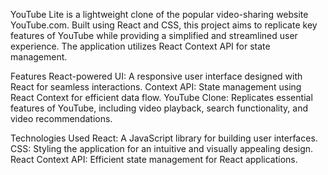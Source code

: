 YouTube Lite is a lightweight clone of the popular video-sharing website YouTube.com. 
Built using React and CSS, this project aims to replicate key features of YouTube while
providing a simplified and streamlined user experience. The application utilizes React 
Context API for state management.

Features
React-powered UI: A responsive user interface designed with React for seamless interactions.
Context API: State management using React Context for efficient data flow.
YouTube Clone: Replicates essential features of YouTube, including video playback, search
functionality, and video recommendations.

Technologies Used
React: A JavaScript library for building user interfaces.
CSS: Styling the application for an intuitive and visually appealing design.
React Context API: Efficient state management for React applications.
